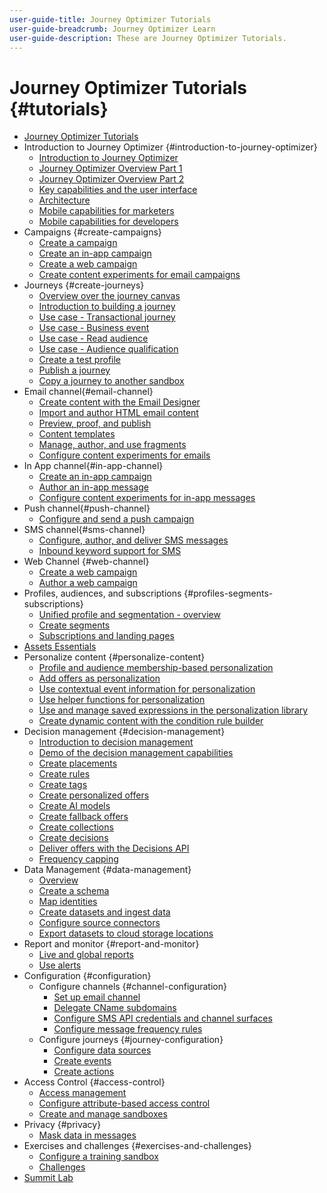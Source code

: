 ```yaml
---
user-guide-title: Journey Optimizer Tutorials
user-guide-breadcrumb: Journey Optimizer Learn
user-guide-description: These are Journey Optimizer Tutorials.
---
```


# Journey Optimizer Tutorials {#tutorials}

+ [Journey Optimizer Tutorials](/help/overview.md)
+ Introduction to Journey Optimizer {#introduction-to-journey-optimizer}
  + [Introduction to Journey Optimizer](/help/introduction/introduction.md)
  + [Journey Optimizer Overview Part 1](/help/introduction/journey-optimizer-overview-part-1.md)
  + [Journey Optimizer Overview Part 2](/help/introduction/journey-optimizer-overview-part-2.md)
  + [Key capabilities and the user interface](/help/introduction/key-capabilities-and-user-interface.md)
  + [Architecture](/help/introduction/architecture.md)
  + [Mobile capabilities for marketers](/help/channels/mobile-capabilities.md)
  + [Mobile capabilities for developers](/help/channels/mobile-capabilities-for-developers.md)
+ Campaigns {#create-campaigns}
  + [Create a campaign](/help/create-campaigns/create-a-campaign.md)
  + [Create an in-app campaign](/help/create-campaigns/in-app.md)
  + [Create a web campaign](https://experienceleague.adobe.com/docs/journey-optimizer-learn/tutorials/web-channel/create-a-web-campaign.html)
  + [Create content experiments for email campaigns](/help/create-campaigns/content-experiments.md)
+ Journeys {#create-journeys}
  + [Overview over the journey canvas](/help/create-journeys/overview-over-the-journey-canvas.md)
  + [Introduction to building a journey](/help/create-journeys/introduction-to-building-a-journey.md)
  + [Use case - Transactional journey](/help/create-journeys/use-case-transactional-journey.md)
  + [Use case - Business event](/help/create-journeys/use-case-business-event.md)
  + [Use case - Read audience](/help/create-journeys/use-case-read-audience.md)
  + [Use case - Audience qualification](/help/create-journeys/use-case-audience-qualification.md)
  + [Create a test profile](/help/create-journeys/test-a-journey.md)
  + [Publish a journey](/help/create-journeys/publish-a-journey.md)
  + [Copy a journey to another sandbox](/help/create-journeys/copy-a-journey.md)
+ Email channel{#email-channel}
  + [Create content with the Email Designer](/help/channels/create-content-with-the-email-designer.md)
  + [Import and author HTML email content](/help/channels/import-and-author-html-email-content.md)
  + [Preview, proof, and publish](/help/channels/preview-proof-and-publish.md)
  + [Content templates](/help/channels/content-templates.md)
  + [Manage, author, and use fragments](/help/content-management/manage-author-use-fragments.md)
  + [Configure content experiments for emails](/help/experimentation/content-experiments-for-emails.md)
+ In App channel{#in-app-channel}
  + [Create an in-app campaign](/help/channels/create-an-in-app-campaign.md)
  + [Author an in-app message](/help/channels/author-in-app-messages.md)
  + [Configure content experiments for in-app messages](/help/experimentation/content-experiments-for-in-app-messages.md)
+ Push channel{#push-channel}
  + [Configure and send a push campaign](/help/channels/create-a-push-campaign.md)
+ SMS channel{#sms-channel}
  + [Configure, author, and deliver SMS messages](/help/channels/author-sms-messages.md)
  + [Inbound keyword support for SMS](/help/channels/inbound-keyword-support-for-sms.md)
+ Web Channel {#web-channel}
  + [Create a web campaign](/help/channels/create-a-web-campaign.md)
  + [Author a web campaign](/help/channels/author-a-web-campaign.md)
+ Profiles, audiences, and subscriptions {#profiles-segments-subscriptions}
  + [Unified profile and segmentation - overview](/help/set-up-resources/unified-profile-and-segmentation-overview.md)
  + [Create segments](/help/set-up-resources/create-segments.md)
  + [Subscriptions and landing pages](/help/subscriptions-and-landing-pages.md)
+ [Assets Essentials](/help/assets-essentials-overview.md)
+ Personalize content {#personalize-content}
  + [Profile and audience membership-based personalization](/help/personalize-content/profile-and-audience-membership-based-personalization.md)
  + [Add offers as personalization](/help/personalize-content/add-offer-decisioning-to-messages.md)
  + [Use contextual event information for personalization](/help/personalize-content/use-contextual-event-information-for-personalization.md)
  + [Use helper functions for personalization](/help/personalize-content/use-helper-functions-for-personalization.md)
  + [Use and manage saved expressions in the personalization library](/help/personalize-content/use-and-manage-saved-expressions-in-personalization-library.md)
  + [Create dynamic content with the condition rule builder](/help/personalize-content/create-dynamic-content.md)
+ Decision management {#decision-management}
  + [Introduction to decision management](/help/decision-management/introduction-to-decision-management.md)
  + [Demo of the decision management capabilities](/help/decision-management/demo-of-decision-management-capabilities.md)
  + [Create placements](/help/decision-management/create-placements.md)
  + [Create rules](/help/decision-management/create-rules.md)
  + [Create tags](/help/decision-management/create-tags.md)
  + [Create personalized offers](/help/decision-management/create-personalized-offers.md)
  + [Create AI models](/help/decision-management/create-ai-models.md)
  + [Create fallback offers](/help/decision-management/create-fallback-offers.md)
  + [Create collections](/help/decision-management/create-collections.md)
  + [Create decisions](/help/decision-management/create-decisions.md)
  + [Deliver offers with the Decisions API](/help/decision-management/deliver-offers-with-the-decisions-api.md)
  + [Frequency capping](/help/decision-management/frequency-capping.md)
+ Data Management {#data-management}
    + [Overview](/help/set-up-data/set-up-data-overview.md)
    + [Create a schema](/help/set-up-data/create-schema.md)
    + [Map identities](/help/set-up-data/map-identities.md)
    + [Create datasets and ingest data](/help/set-up-data/create-datasets-and-ingest-data.md)
    + [Configure source connectors](/help/set-up-data/configure-source-connectors.md)
    + [Export datasets to cloud storage locations](/help/set-up-data/export-datasets.md)
+ Report and monitor {#report-and-monitor}
  + [Live and global reports](/help/report-and-monitor/live-and-global-reports.md)
  + [Use alerts](/help/administration/alerts.md)
+ Configuration {#configuration}
  + Configure channels {#channel-configuration}
    + [Set up email channel](/help/set-up-channels/set-up-email-channel.md)
    + [Delegate CName subdomains](/help/set-up-channels/delegate-cname-subdomains.md)
    + [Configure SMS API credentials and channel surfaces](/help/set-up-channels/set-up-sms-channel.md)
    + [Configure message frequency rules](/help/administration/configure-frequency-rules.md)
  + Configure journeys {#journey-configuration}
    + [Configure data sources](/help/set-up-journeys/configure-data-sources.md)
    + [Create events](/help/set-up-journeys/create-events.md)
    + [Create actions](/help/set-up-journeys/create-actions.md)
+ Access Control {#access-control}
  + [Access management](/help/set-up-access/access-management.md)
  + [Configure attribute-based access control](https://experienceleague.adobe.com/docs/platform-learn/tutorials/admin/configure-attribute-based-access-control.html)
  + [Create and manage sandboxes](/help/set-up-access/create-and-manage-sandboxes.md)
+ Privacy {#privacy}
  + [Mask data in messages](/help/privacy/mask-data-in-messages.md)
+ Exercises and challenges {#exercises-and-challenges}
  + [Configure a training sandbox](https://experienceleague.adobe.com/docs/journey-optimizer-learn/configure-a-training-sandbox/introduction-and-prerequisites.html)
  + [Challenges](https://experienceleague.adobe.com/docs/journey-optimizer-learn/challenges/introduction-and-prerequisites.html)
+ [Summit Lab](/help/summit-lab-731/l731-assets.md)
